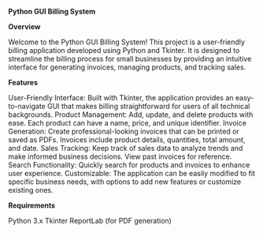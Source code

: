 **Python GUI Billing System**


**Overview**


Welcome to the Python GUI Billing System! This project is a user-friendly billing application developed using Python and Tkinter. It is designed to streamline the billing process for small businesses by providing an intuitive interface for generating invoices, managing products, and tracking sales.

**Features**


User-Friendly Interface: Built with Tkinter, the application provides an easy-to-navigate GUI that makes billing straightforward for users of all technical backgrounds.
Product Management: Add, update, and delete products with ease. Each product can have a name, price, and unique identifier.
Invoice Generation: Create professional-looking invoices that can be printed or saved as PDFs. Invoices include product details, quantities, total amount, and date.
Sales Tracking: Keep track of sales data to analyze trends and make informed business decisions. View past invoices for reference.
Search Functionality: Quickly search for products and invoices to enhance user experience.
Customizable: The application can be easily modified to fit specific business needs, with options to add new features or customize existing ones.


**Requirements**


Python 3.x
Tkinter
ReportLab (for PDF generation)
